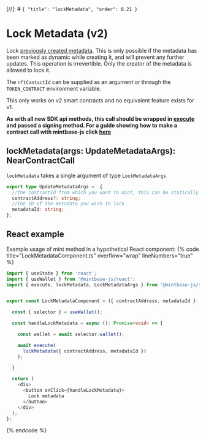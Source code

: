 [//]: # `{ "title": "lockMetadata", "order": 0.21 }`

# Lock Metadata (v2)

Lock [previously created metadata](../createMetadata/README.md). This is only possible if the metadata has been marked as dynamic while creating it, and will prevent any further updates. This operation is irrevertible. Only the creator of the metadata is allowed to lock it.

The `nftContactId` can be supplied as an argument or through the `TOKEN_CONTRACT` environment variable.

This only works on v2 smart contracts and no equivalent feature exists for v1.

**As with all new SDK api methods, this call should be wrapped in [execute](../#execute) and passed a signing method. For a guide showing how to make a contract call with mintbase-js click [here](https://docs.mintbase.xyz/dev/getting-started/make-your-first-contract-call-deploycontract)**

## lockMetadata(args: UpdateMetadataArgs): NearContractCall

`lockMetadata` takes a single argument of type `LockMetadataArgs`

```typescript
export type UpdateMetadataArgs =  {
  //the contractId from which you want to mint, this can be statically defined via the mbjs config file
  contractAddress?: string;
  //the ID of the metadata you wish to lock
  metadataId: string;
};
```

## React example

Example usage of mint method in a hypothetical React component:
{% code title="LockMetadataComponent.ts" overflow="wrap" lineNumbers="true" %}

```typescript
import { useState } from 'react';
import { useWallet } from '@mintbase-js/react';
import { execute, lockMetadata, LockMetadataArgs } from '@mintbase-js/sdk';


export const LockMetadataComponent = ({ contractAddress, metadataId }: LockMetadataArgs): JSX.Element => {

  const { selector } = useWallet();

  const handleLockMetadata = async (): Promise<void> => {

    const wallet = await selector.wallet();

    await execute(
      lockMetadata({ contractAddress, metadataId })
    );

  }

  return (
    <div>
      <button onClick={handleLockMetadata}>
        Lock metadata
      </button>
    </div>
  );
};
```
{% endcode %}

